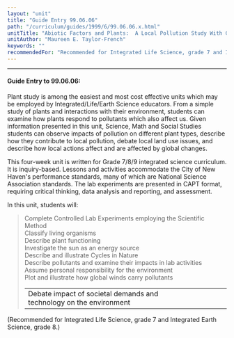 ```yaml
---
layout: "unit"
title: "Guide Entry 99.06.06"
path: "/curriculum/guides/1999/6/99.06.06.x.html"
unitTitle: "Abiotic Factors and Plants:  A Local Pollution Study With Global Implications"
unitAuthor: "Maureen E. Taylor-French"
keywords: ""
recommendedFor: "Recommended for Integrated Life Science, grade 7 and Integrated Earth Science, grade 8."
---
```

<body>
<hr/>
<h4>
Guide Entry to 99.06.06:
</h4>
Plant study is among the easiest and most cost effective units which may be employed by Integrated/Life/Earth Science educators.  From a simple study of plants and interactions with their environment, students can examine how plants respond to pollutants which also affect us.  Given information presented in this unit, Science, Math and Social Studies students can observe impacts of pollution on different plant types, describe how they contribute to local pollution, debate local land use issues, and describe how local actions affect and are affected by global changes.
<p>
This four-week unit is written for Grade 7/8/9 integrated science curriculum.  It is inquiry-based.  Lessons and activities accommodate the City of New Haven's performance standards, many of which are National Science Association standards.  The lab experiments are presented in CAPT format, requiring critical thinking, data analysis and reporting, and assessment.
</p>
<p>
In this unit, students will:
</p>
<blockquote>
<dl>
<dt>
Complete Controlled Lab Experiments employing the Scientific Method
<dt>
Classify living organisms
<dt>
Describe plant functioning
<dt>
Investigate the sun as an energy source
<dt>
Describe and illustrate Cycles in Nature
<dt>
Describe pollutants and examine their impacts in lab activities
<dt>
Assume personal responsibility for the environment
<dt>
Plot and illustrate how global winds carry pollutants
<table border="0">
<tr>
<td>
Debate impact of societal demands and technology on the environment
</td>
<td>
</td>
<td>
</td>
<td>
</td>
<td>
</td>
<td>
</td>
</tr>
</table>
</dt>
</dt>
</dt>
</dt>
</dt>
</dt>
</dt>
</dt>
</dl>
</blockquote>
(Recommended for Integrated Life Science, grade 7 and Integrated Earth Science, grade 8.)
</body>